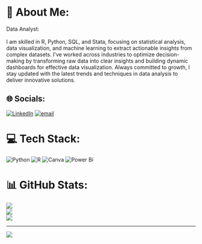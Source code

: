 # 💫 About Me:
Data Analyst: <br><br>I am skilled in R, Python, SQL, and Stata, focusing on statistical analysis, data visualization, and machine learning to extract actionable insights from complex datasets. I’ve worked across industries to optimize decision-making by transforming raw data into clear insights and building dynamic dashboards for effective data visualization. Always committed to growth, I stay updated with the latest trends and techniques in data analysis to deliver innovative solutions.


## 🌐 Socials:
[![LinkedIn](https://img.shields.io/badge/LinkedIn-%230077B5.svg?logo=linkedin&logoColor=white)](https://linkedin.com/in/www.linkedin.com/in/inallamujavar) [![email](https://img.shields.io/badge/Email-D14836?logo=gmail&logoColor=white)](mailto:inallamujawar@gmail.com) 

# 💻 Tech Stack:
![Python](https://img.shields.io/badge/python-3670A0?style=for-the-badge&logo=python&logoColor=ffdd54) ![R](https://img.shields.io/badge/r-%23276DC3.svg?style=for-the-badge&logo=r&logoColor=white) ![Canva](https://img.shields.io/badge/Canva-%2300C4CC.svg?style=for-the-badge&logo=Canva&logoColor=white) ![Power Bi](https://img.shields.io/badge/power_bi-F2C811?style=for-the-badge&logo=powerbi&logoColor=black)
# 📊 GitHub Stats:
![](https://github-readme-stats.vercel.app/api?username=inallamujavar&theme=default&hide_border=false&include_all_commits=true&count_private=true)<br/>
![](https://nirzak-streak-stats.vercel.app/?user=inallamujavar&theme=default&hide_border=false)<br/>
![](https://github-readme-stats.vercel.app/api/top-langs/?username=inallamujavar&theme=default&hide_border=false&include_all_commits=true&count_private=true&layout=compact)

---
[![](https://visitcount.itsvg.in/api?id=inallamujavar&icon=0&color=0)](https://visitcount.itsvg.in)

<!-- Proudly created with GPRM ( https://gprm.itsvg.in ) -->
